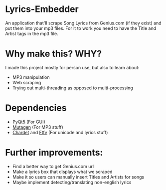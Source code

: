 # Lyrics-Embedder

An application that'll scrape Song Lyrics from Genius.com (if they exist) and put them into your mp3 files. For it to work you need to have the Title and Artist tags in the mp3 file. 

# Why make this? WHY?

I made this project mostly for person use, but also to learn about: 
* MP3 manipulation
* Web scraping
* Trying out multi-threading as opposed to multi-processing

# Dependencies
* [PyQt5](https://pypi.python.org/pypi/PyQt5) (For GUI)
* [Mutagen](https://mutagen.readthedocs.io/en/latest/) (For MP3 stuff)
* [Chardet](https://pypi.python.org/pypi/chardet) and [Ftfy](https://github.com/LuminosoInsight/python-ftfy) (For unicode and lyrics stuff)

# Further improvements:
* Find a better way to get Genius.com url 
* Make a lyrics box that displays what we scraped
* Make it so users can manually insert Titles and Artists for songs 
* Maybe implement detecting/translating non-english lyrics

